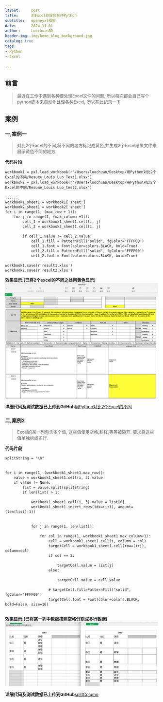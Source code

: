 ```yaml
---
layout:     post
title:      对Excel处理的各种Python
subtitle:   openpyxl框架
date:       2024-11-01
author:     LuochuanAD
header-img: img/home_blog_background.jpg
catalog: true
tags:
- Python 
- Excel

---
```


## 前言

>最近在工作中遇到各种要处理Excel文件的问题, 所以每次都会自己写个python脚本来自动化处理各种Excel, 所以在此记录一下



## 案例


### 一,案例一

> 对比2个Excel的不同,将不同的地方标记成黄色,并生成2个Excel结果文件来展示黄色不同的地方.

**代码片段**

```
workbook1 = pxl.load_workbook(r"/Users/luochuan/Desktop/用Python对比2个Excel的不同/Resume_Louis.Luo_Test1.xlsx")
workbook2 = pxl.load_workbook(r"/Users/luochuan/Desktop/用Python对比2个Excel的不同/Resume_Louis.Luo_test2.xlsx")

......
workbook1_sheet1 = workbook1['sheet']
workbook2_sheet1 = workbook2['sheet']
for i in range(1, (max_row + 1)):
    for j in range(1, (max_column +1)):
        cell_1 = workbook1_sheet1.cell(i, j)
        cell_2 = workbook2_sheet1.cell(i, j)
        
        if cell_1.value != cell_2.value:
            cell_1.fill = PatternFill("solid", fgColor='FFFF00')
            cell_1.font = Font(color=colors.BLACK, bold=True)
            cell_2.fill = PatternFill("solid", fgColor='FFFF00')
            cell_2.font = Font(color=colors.BLACK, bold=True)

workbook1.save(r'result1.xlsx')
workbook2.save(r'result2.xlsx')
```

**效果显示:(已将2个excel的不同之处用黄色显示)**
![](https://raw.githubusercontent.com/LuochuanAD/BlogSourceImage/refs/heads/master/BlogSourceImage/BlogSourceImage2024/matchExcel_screen.png)

**详细代码及测试数据已上传到GitHub**[用Python对比2个Excel的不同](https://github.com/LuochuanAD/PythonProject/tree/main/%E7%94%A8Python%E5%AF%B9%E6%AF%942%E4%B8%AAExcel%E7%9A%84%E4%B8%8D%E5%90%8C) 



### 二,案例2
> Excel的某一列包含多个值, 这些值使用空格,斜杠,等等被隔开. 要求将这些值单独拆成多行.

**代码片段**
```
splitString = "\n"


for i in range(1, (workbook1_sheet1.max_row)):
    value = workbook1_sheet1.cell(i, 3).value
    if value != None:
        list = value.split(splitString)
        if len(list) > 1:
            
            workbook1_sheet1.cell(i, 3).value = list[0]
            workbook1_sheet1.insert_rows(idx=(i+1), amount= (len(list)-1))


            for j in range(1, len(list)):
                
                for col in range(1, workbook1_sheet1.max_column+1):
                    cell = workbook1_sheet1.cell(i, column = col)
                    targetCell = workbook1_sheet1.cell(row=(i+j), column=col)
                    if col == 3: 
                        
                        targetCell.value = list[j]
                    else:
                        
                        targetCell.value = cell.value
                    
                    # targetCell.fill=PatternFill("solid", fgColor='FFFF00')
                    targetCell.font = Font(color=colors.BLACK, bold=False, size=16)
                                    
```
**效果显示:(已将某一列中数据按照空格分割成多行数据)**
![](https://raw.githubusercontent.com/LuochuanAD/PythonProject/refs/heads/main/splitColumn/splitColumn_screenshot.png)


**详细代码及测试数据已上传到GitHub**[splitColumn](https://github.com/LuochuanAD/PythonProject/tree/main/splitColumn) 



